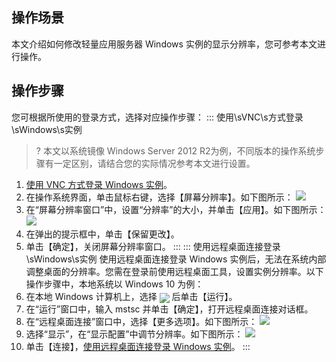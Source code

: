 ## 操作场景
本文介绍如何修改轻量应用服务器 Windows 实例的显示分辨率，您可参考本文进行操作。

## 操作步骤
您可根据所使用的登录方式，选择对应操作步骤：
<dx-tabs>
::: 使用\sVNC\s方式登录\sWindows\s实例
>? 本文以系统镜像 Windows Server 2012 R2为例，不同版本的操作系统步骤有一定区别，请结合您的实际情况参考本文进行设置。
>
1. [使用 VNC 方式登录 Windows 实例](https://cloud.tencent.com/document/product/1207/44656)。
2. 在操作系统界面，单击鼠标右键，选择【屏幕分辨率】。如下图所示：
![](https://main.qcloudimg.com/raw/4078cc166eb9532e1db18930b46c6ff8.png)
3. 在“屏幕分辨率窗口”中，设置“分辨率”的大小，并单击【应用】。如下图所示：
![](https://main.qcloudimg.com/raw/c9d63ed48f4f15625d3ff3eb7efae525.png)
4. 在弹出的提示框中，单击【保留更改】。
5. 单击【确定】，关闭屏幕分辨率窗口。
:::
::: 使用远程桌面连接登录\sWindows\s实例
使用远程桌面连接登录 Windows 实例后，无法在系统内部调整桌面的分辨率。您需在登录前使用远程桌面工具，设置实例分辨率。以下操作步骤中，本地系统以 Windows 10 为例：
1. 在本地 Windows 计算机上，选择 <img src="https://main.qcloudimg.com/raw/19cdc57ebc3fc56da3ff6d77010a6e3a.png" style="margin:-5px 0px"> 后单击【运行】。
2. 在“运行”窗口中，输入 mstsc 并单击【确定】，打开远程桌面连接对话框。
3. 在“远程桌面连接”窗口中，选择【更多选项】。如下图所示：
![](https://main.qcloudimg.com/raw/8499ae42b8707bf4dad640475bbfc34b.png)
4. 选择“显示”，在“显示配置”中调节分辨率。如下图所示：
![](https://main.qcloudimg.com/raw/2d15df46d98e25445bf5f4ca34886e11.png)
5. 单击【连接】，[使用远程桌面连接登录 Windows 实例](https://cloud.tencent.com/document/product/1207/44579)。
:::
</dx-tabs>

